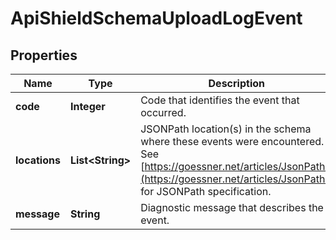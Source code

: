 

# ApiShieldSchemaUploadLogEvent


## Properties

| Name | Type | Description | Notes |
|------------ | ------------- | ------------- | -------------|
|**code** | **Integer** | Code that identifies the event that occurred. |  |
|**locations** | **List&lt;String&gt;** | JSONPath location(s) in the schema where these events were encountered.  See [https://goessner.net/articles/JsonPath/](https://goessner.net/articles/JsonPath/) for JSONPath specification. |  [optional] |
|**message** | **String** | Diagnostic message that describes the event. |  [optional] |



